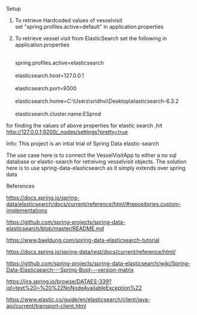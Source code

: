 
Setup

1) To retrieve Hardcoded values of vesselvisit 
     <br>set "spring.profiles.active=default" in application.properties</br>   

2) To retrieve vessel visit from ElasticSearch set the following in application.properties
     
     <br>spring.profiles.active=elasticsearch</br>
     <br>elasticsearch.host=127.0.0.1</br>
     <br>elasticsearch.port=9300</br>
     <br>elasticsearch.home=C:\Users\sridhvi\Desktop\elasticsearch-6.3.2</br>
     <br>elasticsearch.cluster.name:ESprod</br>
        
     

for finding the values of above properties for elastic search ,hit
http://127.0.0.1:9200/_nodes/settings?pretty=true

Info:
This project is an intial trial of Spring Data elastic-search

The use case here is to connect the VesselVisitApp to either a no sql database or elastic-search for retreiving vesselvisit objects.
The solution here is to use spring-data-elasticsearch as it simply extends over spring data




References 

https://docs.spring.io/spring-data/elasticsearch/docs/current/reference/html/#repositories.custom-implementations

https://github.com/spring-projects/spring-data-elasticsearch/blob/master/README.md

https://www.baeldung.com/spring-data-elasticsearch-tutorial

https://docs.spring.io/spring-data/rest/docs/current/reference/html/

https://github.com/spring-projects/spring-data-elasticsearch/wiki/Spring-Data-Elasticsearch---Spring-Boot---version-matrix

https://jira.spring.io/browse/DATAES-339?jql=text%20~%20%22NoNodeAvailableException%22

https://www.elastic.co/guide/en/elasticsearch/client/java-api/current/transport-client.html